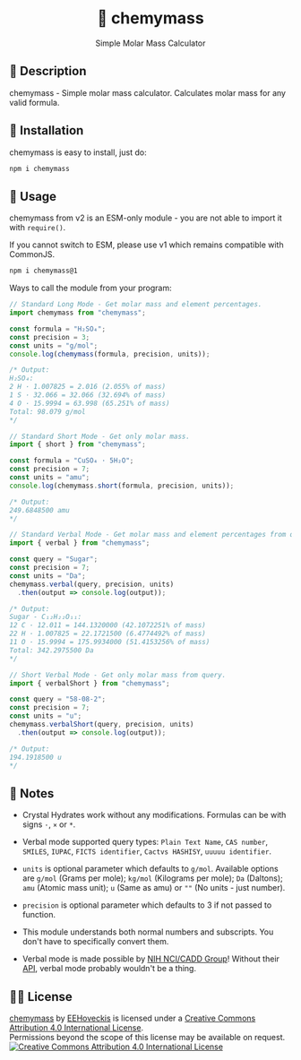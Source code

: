 <h1 align="center">🧪 chemymass</h1>
<p align="center">Simple Molar Mass Calculator</p>

## 📝 Description
chemymass - Simple molar mass calculator. Calculates molar mass for any valid formula.


## 🔧 Installation
chemymass is easy to install, just do:
```sh
npm i chemymass
```

## 📕 Usage
chemymass from v2 is an ESM-only module - you are not able to import it with `require()`.

If you cannot switch to ESM, please use v1 which remains compatible with CommonJS.
```sh
npm i chemymass@1
```

Ways to call the module from your program:

```js
// Standard Long Mode - Get molar mass and element percentages.
import chemymass from "chemymass";

const formula = "H₂SO₄";
const precision = 3;
const units = "g/mol";
console.log(chemymass(formula, precision, units));

/* Output:
H₂SO₄:
2 H · 1.007825 = 2.016 (2.055% of mass)
1 S · 32.066 = 32.066 (32.694% of mass)
4 O · 15.9994 = 63.998 (65.251% of mass)
Total: 98.079 g/mol
*/
```
```js
// Standard Short Mode - Get only molar mass.
import { short } from "chemymass";

const formula = "CuSO₄ · 5H₂O";
const precision = 7;
const units = "amu";
console.log(chemymass.short(formula, precision, units));

/* Output:
249.6848500 amu
*/
```
```js
// Standard Verbal Mode - Get molar mass and element percentages from query.
import { verbal } from "chemymass";

const query = "Sugar";
const precision = 7;
const units = "Da";
chemymass.verbal(query, precision, units)
  .then(output => console.log(output));

/* Output:
Sugar - C₁₂H₂₂O₁₁:
12 C · 12.011 = 144.1320000 (42.1072251% of mass)
22 H · 1.007825 = 22.1721500 (6.4774492% of mass)
11 O · 15.9994 = 175.9934000 (51.4153256% of mass)
Total: 342.2975500 Da
*/
```
```js
// Short Verbal Mode - Get only molar mass from query.
import { verbalShort } from "chemymass";

const query = "58-08-2";
const precision = 7;
const units = "u";
chemymass.verbalShort(query, precision, units)
  .then(output => console.log(output));

/* Output:
194.1918500 u
*/
```

## 📰 Notes
* Crystal Hydrates work without any modifications. Formulas can be with signs `·`, `×` or `*`.

* Verbal mode supported query types: `Plain Text Name`, `CAS number`, `SMILES`, `IUPAC`, `FICTS identifier`, `Cactvs HASHISY`, `uuuuu identifier`.

* `units` is optional parameter which defaults to `g/mol`. Available options are `g/mol` (Grams per mole); `kg/mol` (Kilograms per mole); `Da` (Daltons); `amu` (Atomic mass unit); `u` (Same as amu) or `""` (No units - just number).

* `precision` is optional parameter which defaults to 3 if not passed to function.

* This module understands both normal numbers and subscripts. You don't have to specifically convert them.

* Verbal mode is made possible by [NIH NCI/CADD Group](https://cactus.nci.nih.gov/)! Without their [API](https://cactus.nci.nih.gov/chemical/structure), verbal mode probably wouldn't be a thing.

## 👨‍⚖️ License
[chemymass](https://github.com/EEHoveckis/chemymass) by [EEHoveckis](https://github.com/EEHoveckis) is licensed under a [Creative Commons Attribution 4.0 International License](https://creativecommons.org/licenses/by/4.0/).\
Permissions beyond the scope of this license may be available on request.\
[![Creative Commons Attribution 4.0 International License](https://i.creativecommons.org/l/by/4.0/88x31.png)](https://creativecommons.org/licenses/by/4.0/)
